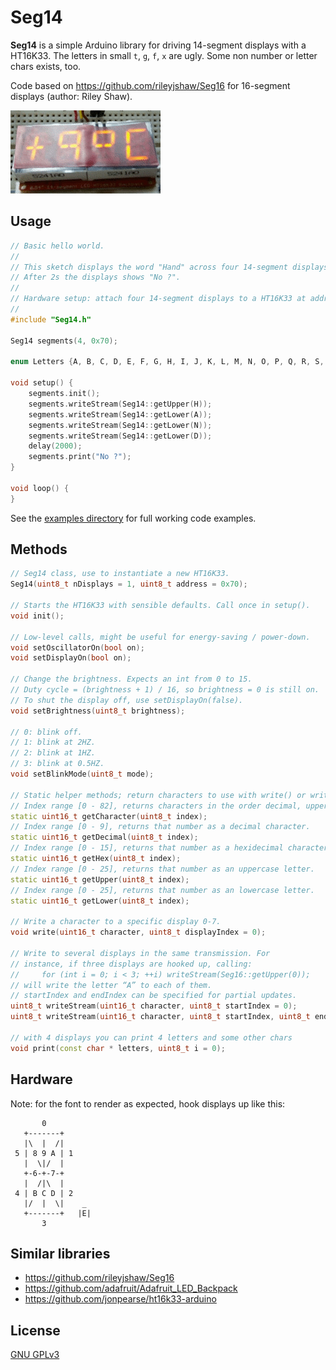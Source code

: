 # Seg14

**Seg14** is a simple Arduino library for driving 14-segment displays
with a HT16K33. The letters in small `t`, `g`, `f`, `x` are ugly. Some
non number or letter chars exists, too. 

Code based on https://github.com/rileyjshaw/Seg16 for 16-segment
displays (author: Riley Shaw).

![example animation](docs/example.gif)

## Usage

```.cpp
// Basic hello world.
//
// This sketch displays the word "Hand" across four 14-segment displays.
// After 2s the displays shows "No ?".
//
// Hardware setup: attach four 14-segment displays to a HT16K33 at address 0x70.
//
#include "Seg14.h"

Seg14 segments(4, 0x70);

enum Letters {A, B, C, D, E, F, G, H, I, J, K, L, M, N, O, P, Q, R, S, T, U, V, W, X, Y, Z};

void setup() {
	segments.init();
	segments.writeStream(Seg14::getUpper(H));
	segments.writeStream(Seg14::getLower(A));
	segments.writeStream(Seg14::getLower(N));
	segments.writeStream(Seg14::getLower(D));
	delay(2000);
	segments.print("No ?");
}

void loop() {
}
```

See the [examples directory](/examples) for full working code examples.

## Methods

```.cpp
// Seg14 class, use to instantiate a new HT16K33.
Seg14(uint8_t nDisplays = 1, uint8_t address = 0x70);

// Starts the HT16K33 with sensible defaults. Call once in setup().
void init();

// Low-level calls, might be useful for energy-saving / power-down.
void setOscillatorOn(bool on);
void setDisplayOn(bool on);

// Change the brightness. Expects an int from 0 to 15.
// Duty cycle = (brightness + 1) / 16, so brightness = 0 is still on.
// To shut the display off, use setDisplayOn(false).
void setBrightness(uint8_t brightness);

// 0: blink off.
// 1: blink at 2HZ.
// 2: blink at 1HZ.
// 3: blink at 0.5HZ.
void setBlinkMode(uint8_t mode);

// Static helper methods; return characters to use with write() or writeStream().
// Index range [0 - 82], returns characters in the order decimal, upper, lower.
static uint16_t getCharacter(uint8_t index);
// Index range [0 - 9], returns that number as a decimal character. 
static uint16_t getDecimal(uint8_t index);
// Index range [0 - 15], returns that number as a hexidecimal character.
static uint16_t getHex(uint8_t index);
// Index range [0 - 25], returns that number as an uppercase letter.
static uint16_t getUpper(uint8_t index);
// Index range [0 - 25], returns that number as an lowercase letter.
static uint16_t getLower(uint8_t index);

// Write a character to a specific display 0-7.
void write(uint16_t character, uint8_t displayIndex = 0);

// Write to several displays in the same transmission. For
// instance, if three displays are hooked up, calling:
//     for (int i = 0; i < 3; ++i) writeStream(Seg16::getUpper(0));
// will write the letter “A” to each of them.
// startIndex and endIndex can be specified for partial updates.
uint8_t writeStream(uint16_t character, uint8_t startIndex = 0);
uint8_t writeStream(uint16_t character, uint8_t startIndex, uint8_t endIndex);

// with 4 displays you can print 4 letters and some other chars
void print(const char * letters, uint8_t i = 0);
```

## Hardware

Note: for the font to render as expected, hook displays up like this:

```
       0
   +-------+
   |\  |  /|
 5 | 8 9 A | 1
   |  \|/  |
   +-6-+-7-+
   |  /|\  |
 4 | B C D | 2
   |/  |  \|    _
   +-------+   |E|
       3
```

## Similar libraries

- https://github.com/rileyjshaw/Seg16
- https://github.com/adafruit/Adafruit_LED_Backpack
- https://github.com/jonpearse/ht16k33-arduino

## License

[GNU GPLv3](LICENSE.md)

